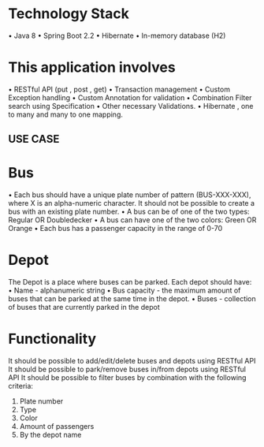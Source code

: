 # Technology Stack
• Java 8
• Spring Boot 2.2
• Hibernate 
• In-memory database (H2)

# This application involves
• RESTful API (put , post , get)
• Transaction management
• Custom Exception handling
• Custom Annotation for validation
• Combination Filter search using Specification
• Other necessary Validations.
• Hibernate , one to many and many to one mapping.  

## USE CASE

# Bus
• Each bus should have a unique plate number of pattern (BUS-XXX-XXX), where X is an
alpha-numeric character. It should not be possible to create a bus with an existing plate
number. 
• A bus can be of one of the two types: Regular OR Doubledecker
• A bus can have one of the two colors: Green OR Orange
• Each bus has a passenger capacity in the range of 0-70 

# Depot
The Depot is a place where buses can be parked. Each depot should have:
• Name - alphanumeric string
• Bus capacity - the maximum amount of buses that can be parked at the same time in the
depot. 
• Buses - collection of buses that are currently parked in the depot

# Functionality
It should be possible to add/edit/delete buses and depots using RESTful API
It should be possible to park/remove buses in/from depots using RESTful API
It should be possible to filter buses by combination with the following criteria:
1) Plate number
2) Type
3) Color
4) Amount of passengers
5) By the depot name

